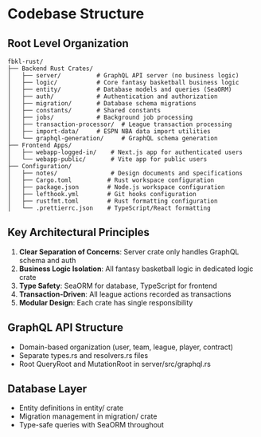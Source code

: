 # Codebase Structure

## Root Level Organization
```
fbkl-rust/
├── Backend Rust Crates/
│   ├── server/          # GraphQL API server (no business logic)
│   ├── logic/           # Core fantasy basketball business logic
│   ├── entity/          # Database models and queries (SeaORM)
│   ├── auth/            # Authentication and authorization
│   ├── migration/       # Database schema migrations
│   ├── constants/       # Shared constants
│   ├── jobs/            # Background job processing
│   ├── transaction-processor/  # League transaction processing
│   ├── import-data/     # ESPN NBA data import utilities
│   └── graphql-generation/     # GraphQL schema generation
├── Frontend Apps/
│   ├── webapp-logged-in/    # Next.js app for authenticated users
│   └── webapp-public/       # Vite app for public users
├── Configuration/
│   ├── notes/               # Design documents and specifications
│   ├── Cargo.toml          # Rust workspace configuration
│   ├── package.json        # Node.js workspace configuration
│   ├── lefthook.yml        # Git hooks configuration
│   ├── rustfmt.toml        # Rust formatting configuration
│   └── .prettierrc.json    # TypeScript/React formatting
```

## Key Architectural Principles
1. **Clear Separation of Concerns**: Server crate only handles GraphQL schema and auth
2. **Business Logic Isolation**: All fantasy basketball logic in dedicated logic crate
3. **Type Safety**: SeaORM for database, TypeScript for frontend
4. **Transaction-Driven**: All league actions recorded as transactions
5. **Modular Design**: Each crate has single responsibility

## GraphQL API Structure
- Domain-based organization (user, team, league, player, contract)
- Separate types.rs and resolvers.rs files
- Root QueryRoot and MutationRoot in server/src/graphql.rs

## Database Layer
- Entity definitions in entity/ crate
- Migration management in migration/ crate
- Type-safe queries with SeaORM throughout